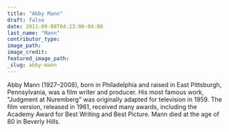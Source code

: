```yaml
---
title: "Abby Mann"
draft: false
date: 2011-09-08T04:23:00-04:00
last_name: "Mann"
contributor_type:
image_path:
image_credit:
featured_image_path:
_slug: abby-mann
---
```


Abby Mann (1927–2008), born in Philadelphia and raised in East Pittsburgh, Pennsylvania, was a film writer and producer. His most famous work, "Judgment at Nuremberg" was originally adapted for television in 1959. The film version, released in 1961, received many awards, including the Academy Award for Best Writing and Best Picture. Mann died at the age of 80 in Beverly Hills.

